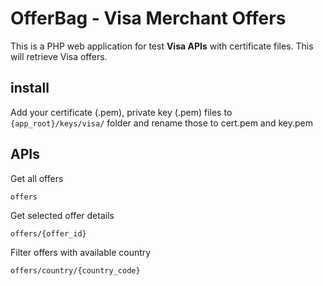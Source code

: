 # OfferBag - Visa Merchant Offers

This is a PHP web application for test **Visa APIs** with certificate files. This will retrieve Visa offers.

## install

Add your certificate (.pem), private key (.pem) files to `{app_root}/keys/visa/` folder and rename those to cert.pem and key.pem



## APIs

Get all offers

`offers`

Get selected offer details

`offers/{offer_id}`

Filter offers with available country

`offers/country/{country_code}`